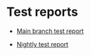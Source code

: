 # Test reports

* [Main branch test report](https://input-output-hk.github.io/catalyst-voices/allure-action/main/test-report/latest.html)

* [Nightly test report](https://input-output-hk.github.io/catalyst-voices/allure-action/main/nightly-test-report/latest.html)